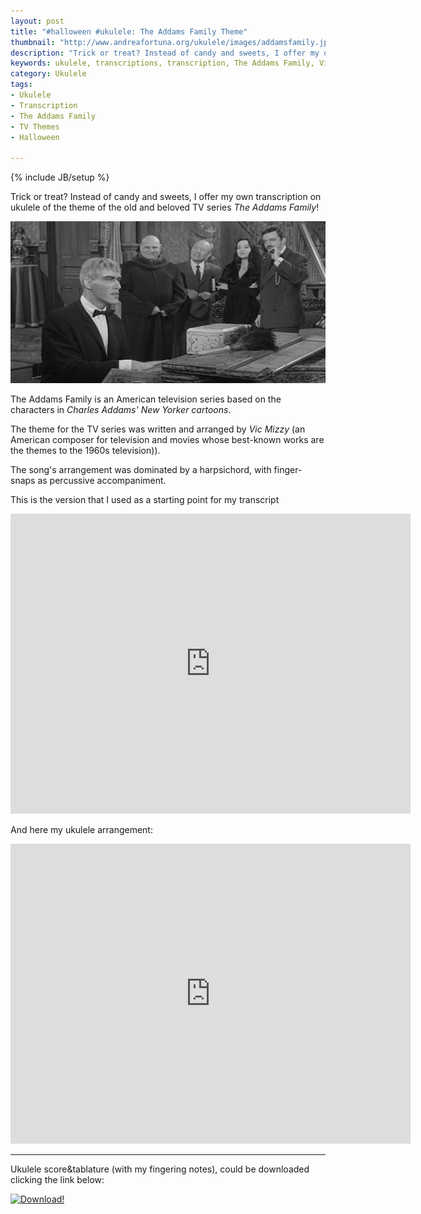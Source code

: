 ```yaml
---
layout: post
title: "#halloween #ukulele: The Addams Family Theme"
thumbnail: "http://www.andreafortuna.org/ukulele/images/addamsfamily.jpg"
description: "Trick or treat? Instead of candy and sweets, I offer my own transcription on #ukulele of the theme of the old and beloved TV series 'The Addams Family'!"
keywords: ukulele, transcriptions, transcription, The Addams Family, Vic Mizzy, Charles Addams, music, fingerstyle, Halloween
category: Ukulele
tags: 
- Ukulele
- Transcription
- The Addams Family
- TV Themes
- Halloween

---
```

{% include JB/setup %}

Trick or treat? Instead of candy and sweets, I offer my own transcription on ukulele of the theme of the old and beloved TV series *The Addams Family*!

![The Addams Family Ukulele](/ukulele/images/addamsfamily.jpg)
<!-- more -->

The Addams Family is an American television series based on the characters in *Charles Addams' New Yorker cartoons*. 

The theme for the TV series was written and arranged by *Vic Mizzy* (an American composer for television and movies whose best-known works are the themes to the 1960s television)). 

The song's arrangement was dominated by a harpsichord, with finger-snaps as percussive accompaniment.

This is the version that I used as a starting point for my transcript

<iframe width="640" height="480" src="https://www.youtube.com/embed/X6QzbvH-ZNo" frameborder="0" allowfullscreen></iframe>

And here my ukulele arrangement:

<iframe width="640" height="480" src="https://www.youtube.com/embed/REWsQEENuX4" frameborder="0" allowfullscreen></iframe>

<hr/>

Ukulele score&tablature (with my fingering notes), could be downloaded clicking the link below:

[![Download!](http://www.andreafortuna.org/images/Download-PDF-Button.png)](http://www.andreafortuna.org/ukulele/files/the_addams_family_theme.pdf)

